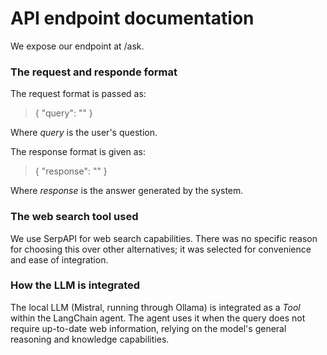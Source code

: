 # API endpoint documentation
We expose our endpoint at /ask.

### The request and responde format
The request format is passed as:
>{
>    "query": ""
>}

Where *query* is the user's question.

The response format is given as:
>{
>    "response": ""
>}

Where *response* is the answer generated by the system.

### The web search tool used
We use SerpAPI for web search capabilities. There was no specific reason for choosing this over other alternatives; it was selected for convenience and ease of integration.

### How the LLM is integrated
The local LLM (Mistral, running through Ollama) is integrated as a *Tool* within the LangChain agent. The agent uses it when the query does not require up-to-date web information, relying on the model's general reasoning and knowledge capabilities.